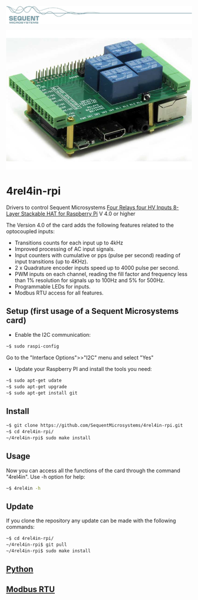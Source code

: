 [![4relind-rpi](readmeres/sequent.jpg)](https://www.sequentmicrosystems.com)

[![4relind-rpi](readmeres/4-REL-4-IN.jpg)]([https://www.sequentmicrosystems.com](https://sequentmicrosystems.com/collections/all-io-cards/products/four-relays-four-inputs-for-raspberry-pi))

# 4rel4in-rpi
Drivers to control Sequent Microsystems [Four Relays four HV Inputs 8-Layer Stackable HAT for Raspberry Pi](https://sequentmicrosystems.com/collections/all-io-cards/products/four-relays-four-inputs-for-raspberry-pi) V 4.0 or higher

The Version 4.0 of the card adds the following features related to the optocoupled inputs:

 * Transitions counts for each input up to 4kHz
 * Improved processing of AC input signals.
 * Input counters with cumulative or pps (pulse per second) reading of input transitions (up to 4KHz).
 * 2 x Quadrature encoder inputs speed up to 4000 pulse per second.
 * PWM inputs on each channel, reading the fill factor and frequency less than 1% resolution for signals up to 100Hz and 5% for 500Hz.
 * Programmable LEDs for inputs.
 * Modbus RTU access for all features.

## Setup (first usage of a Sequent Microsystems card)
 - Enable the I2C communication:
```bash
~$ sudo raspi-config
```
Go to the "Interface Options">>"I2C" menu and select "Yes"

 - Update your Raspberry PI and install the tools you need:
 ```bash
~$ sudo apt-get udate
~$ sudo apt-get upgrade
~$ sudo apt-get install git
```


## Install

```bash
~$ git clone https://github.com/SequentMicrosystems/4rel4in-rpi.git
~$ cd 4rel4in-rpi/
~/4rel4in-rpi$ sudo make install
```
## Usage
Now you can access all the functions of the card through the command "4rel4in". Use -h option for help:
```bash
~$ 4rel4in -h
```
## Update
If you clone the repository any update can be made with the following commands:

```bash
~$ cd 4rel4in-rpi/  
~/4rel4in-rpi$ git pull
~/4rel4in-rpi$ sudo make install
```

## [Python](https://github.com/SequentMicrosystems/4rel4in-rpi/tree/main/python)

## [Modbus RTU](https://github.com/SequentMicrosystems/4rel4in-rpi/blob/main/MODBUS.md)

